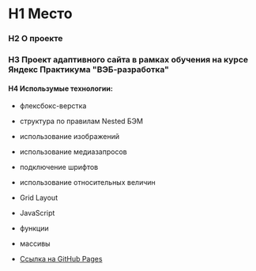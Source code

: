 # H1 **Место**
### H2 О проекте
### H3 Проект адаптивного сайта в рамках обучения на курсе Яндекс Практикума "ВЭБ-разработка"
#### H4 Использумые технологии:
* флексбокс-верстка
* структура по правилам Nested БЭМ
* использование изображений
* использование медиазапросов
* подключение шрифтов
* использование относительных величин
* Grid Layout
* JavaScript
* функции
* массивы

* [Ссылка на GitHub Pages](https://ksenia-gal.github.io/mesto/)